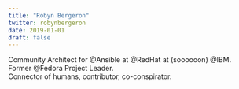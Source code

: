 ```yaml
---
title: "Robyn Bergeron"
twitter: robynbergeron
date: 2019-01-01
draft: false
---
```


Community Architect for @Ansible at @RedHat at (soooooon) @IBM.  
Former @Fedora Project Leader.  
Connector of humans, contributor, co-conspirator.  

